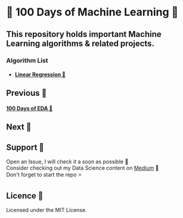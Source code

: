 # 🦉 100 Days of Machine Learning 🦉
## This repository holds important Machine Learning algorithms & related projects. <br>
### Algorithm List <br>
* #### <a href="https://github.com/Subhani-78/100-Days-of-Machine-Learning/tree/main/Linear%20Regression%20%F0%9F%90%B6"> Linear Regression 🦘</a><br>

## Previous 🐙
#### <a href="https://github.com/Subhani-78/100-Days-of-EDA">100 Days of EDA 🐍</a>

## Next 🐋


## Support 🐶

  Open an Issue, I will check it a soon as possible 👀 <br>
  Consider checking out my Data Science content on <a href="https://medium.com/@mujeeb.subhani78">Medium</a> 🚀 <br>
  Don't forget to start the repo ⭐
  
## Licence 🦊

Licensed under the MIT License.
